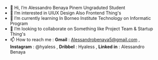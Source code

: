- 👋 Hi, I’m Alessandro Benaya Pinem Ungraduted Student
- 👀 I’m interested in UIUX Design Also Frontend Thing's
- 🌱 I’m currently learning In Borneo Institute Technology on Informatic Program 
- 💞️ I’m looking to collaborate on Something like Project Team & Startup Thing's
- 📫 How to reach me : **Gmail** : Alessandrobenaya5@gmail.com , **Instagram** : @hyaless  , **Dribbel** : Hyaless , **Linked in** : Alessandro Benaya 


